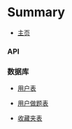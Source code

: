 # Summary

* [主页](README.md)

### API



### 数据库

* [用户表](database/user.md)

* [用户做题表](database/question.md)

* [收藏夹表](database/collection.md)
